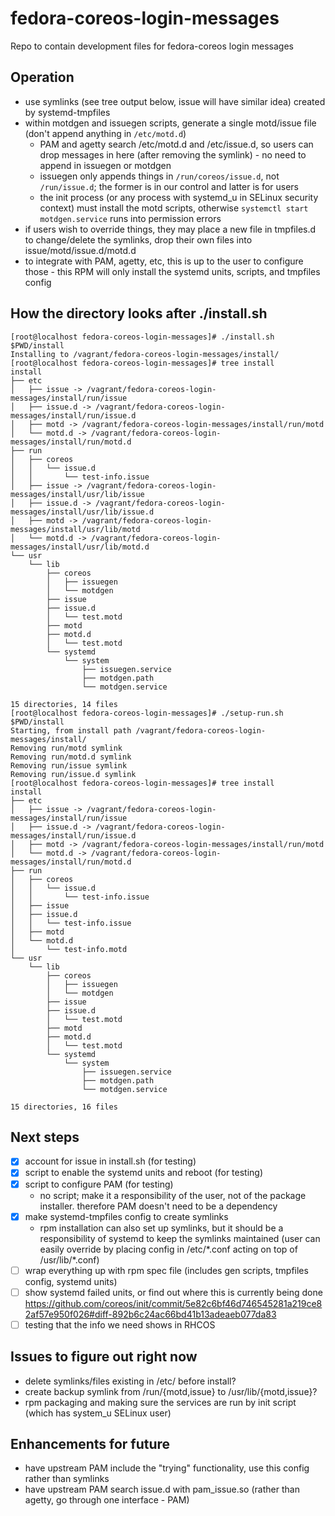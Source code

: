 # fedora-coreos-login-messages
Repo to contain development files for fedora-coreos login messages

## Operation
- use symlinks (see tree output below, issue will have similar idea) created by systemd-tmpfiles
- within motdgen and issuegen scripts, generate a single motd/issue file (don't append anything in `/etc/motd.d`)
    - PAM and agetty search /etc/motd.d and /etc/issue.d, so users can drop messages in here (after removing the symlink) - no need to append in issuegen or motdgen
    - issuegen only appends things in `/run/coreos/issue.d`, not `/run/issue.d`; the former is in our control and latter is for users
    - the init process (or any process with systemd_u in SELinux security context) must install the motd scripts, otherwise `systemctl start motdgen.service` runs into permission errors
- if users wish to override things, they may place a new file in tmpfiles.d to change/delete the symlinks, drop their own files into issue/motd/issue.d/motd.d
- to integrate with PAM, agetty, etc, this is up to the user to configure those - this RPM will only install the systemd units, scripts, and tmpfiles config

## How the directory looks after ./install.sh

```
[root@localhost fedora-coreos-login-messages]# ./install.sh $PWD/install
Installing to /vagrant/fedora-coreos-login-messages/install/
[root@localhost fedora-coreos-login-messages]# tree install
install
├── etc
│   ├── issue -> /vagrant/fedora-coreos-login-messages/install/run/issue
│   ├── issue.d -> /vagrant/fedora-coreos-login-messages/install/run/issue.d
│   ├── motd -> /vagrant/fedora-coreos-login-messages/install/run/motd
│   └── motd.d -> /vagrant/fedora-coreos-login-messages/install/run/motd.d
├── run
│   ├── coreos
│   │   └── issue.d
│   │       └── test-info.issue
│   ├── issue -> /vagrant/fedora-coreos-login-messages/install/usr/lib/issue
│   ├── issue.d -> /vagrant/fedora-coreos-login-messages/install/usr/lib/issue.d
│   ├── motd -> /vagrant/fedora-coreos-login-messages/install/usr/lib/motd
│   └── motd.d -> /vagrant/fedora-coreos-login-messages/install/usr/lib/motd.d
└── usr
    └── lib
        ├── coreos
        │   ├── issuegen
        │   └── motdgen
        ├── issue
        ├── issue.d
        │   └── test.motd
        ├── motd
        ├── motd.d
        │   └── test.motd
        └── systemd
            └── system
                ├── issuegen.service
                ├── motdgen.path
                └── motdgen.service

15 directories, 14 files
[root@localhost fedora-coreos-login-messages]# ./setup-run.sh $PWD/install
Starting, from install path /vagrant/fedora-coreos-login-messages/install/
Removing run/motd symlink
Removing run/motd.d symlink
Removing run/issue symlink
Removing run/issue.d symlink
[root@localhost fedora-coreos-login-messages]# tree install
install
├── etc
│   ├── issue -> /vagrant/fedora-coreos-login-messages/install/run/issue
│   ├── issue.d -> /vagrant/fedora-coreos-login-messages/install/run/issue.d
│   ├── motd -> /vagrant/fedora-coreos-login-messages/install/run/motd
│   └── motd.d -> /vagrant/fedora-coreos-login-messages/install/run/motd.d
├── run
│   ├── coreos
│   │   └── issue.d
│   │       └── test-info.issue
│   ├── issue
│   ├── issue.d
│   │   └── test-info.issue
│   ├── motd
│   └── motd.d
│       └── test-info.motd
└── usr
    └── lib
        ├── coreos
        │   ├── issuegen
        │   └── motdgen
        ├── issue
        ├── issue.d
        │   └── test.motd
        ├── motd
        ├── motd.d
        │   └── test.motd
        └── systemd
            └── system
                ├── issuegen.service
                ├── motdgen.path
                └── motdgen.service

15 directories, 16 files

```

## Next steps
- [x] account for issue in install.sh (for testing)
- [x] script to enable the systemd units and reboot (for testing)
- [x] script to configure PAM (for testing)
    - no script; make it a responsibility of the user, not of the package installer. therefore PAM doesn't need to be a dependency
- [x] make systemd-tmpfiles config to create symlinks
    - rpm installation can also set up symlinks, but it should be a responsibility of systemd to keep the symlinks maintained (user can easily override by placing config in /etc/\*.conf acting on top of /usr/lib/\*.conf)
- [ ] wrap everything up with rpm spec file (includes gen scripts, tmpfiles config, systemd units)
- [ ] show systemd failed units, or find out where this is currently being done https://github.com/coreos/init/commit/5e82c6bf46d746545281a219ce82af57e950f026#diff-892b6c24ac66bd41b13adeaeb077da83
- [ ] testing that the info we need shows in RHCOS

## Issues to figure out right now

- delete symlinks/files existing in /etc/ before install?
- create backup symlink from /run/{motd,issue} to /usr/lib/{motd,issue}?
- rpm packaging and making sure the services are run by init script (which has system_u SELinux user)

## Enhancements for future
- have upstream PAM include the "trying" functionality, use this config rather than symlinks
- have upstream PAM search issue.d with pam_issue.so (rather than agetty, go through one interface - PAM)
